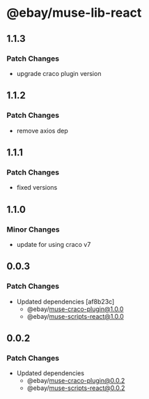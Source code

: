 # @ebay/muse-lib-react

## 1.1.3

### Patch Changes

- upgrade craco plugin version

## 1.1.2

### Patch Changes

- remove axios dep

## 1.1.1

### Patch Changes

- fixed versions

## 1.1.0

### Minor Changes

- update for using craco v7

## 0.0.3

### Patch Changes

- Updated dependencies [af8b23c]
  - @ebay/muse-craco-plugin@1.0.0
  - @ebay/muse-scripts-react@1.0.0

## 0.0.2

### Patch Changes

- Updated dependencies
  - @ebay/muse-craco-plugin@0.0.2
  - @ebay/muse-scripts-react@0.0.2
